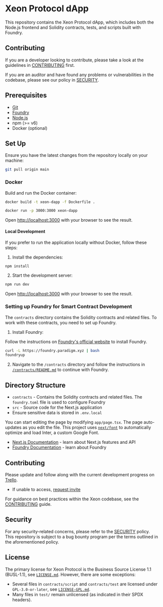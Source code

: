 # Xeon Protocol dApp

This repository contains the Xeon Protocol dApp, which includes both the Node.js frontend and Solidity contracts, tests, and scripts built with Foundry.

## Contributing

If you are a developer looking to contribute, please take a look at the guidelines in [CONTRIBUTING](https://github.com/xeon-protocol/xeon-testnet/blob/main/CONTRIBUTING.md) first.

If you are an auditor and have found any problems or vulnerabilities in the codebase, please see our policy in [SECURITY](https://github.com/xeon-protocol/xeon-testnet/blob/main/SECURITY.md).

## Prerequisites

- [Git](https://git-scm.com/downloads)
- [Foundry](https://github.com/foundry-rs/foundry)
- [Node.js](https://nodejs.org/en/download/)
- npm (>= v6)
- Docker (optional)

## Set Up

Ensure you have the latest changes from the repository locally on your machine:

```sh
git pull origin main
```

### Docker

Build and run the Docker container:

```sh
docker build -t xeon-dapp -f Dockerfile .

docker run -p 3000:3000 xeon-dapp
```

Open [http://localhost:3000](http://localhost:3000) with your browser to see the result.

#### Local Development

If you prefer to run the application locally without Docker, follow these steps:

1. Install the dependencies:

```sh
npm install
```

2. Start the development server:

```sh
npm run dev
```

Open [http://localhost:3000](http://localhost:3000) with your browser to see the result.

### Setting up Foundry for Smart Contract Development

The `contracts` directory contains the Solidity contracts and related files.
To work with these contracts, you need to set up Foundry.

1. Install Foundry:

Follow the instructions on [Foundry's official website](https://book.getfoundry.sh/getting-started/installation) to install Foundry.

```sh
curl -L https://foundry.paradigm.xyz | bash
foundryup
```

2. Navigate to the `/contracts` directory and follow the instructions in [`/contracts/README.md`](https://github.com/xeon-protocol/xeon-dapp/blob/main/contracts/README.md) to continue with Foundry.

## Directory Structure

- `contracts` - Contains the Solidity contracts and related files. The `foundry.toml` file is used to configure Foundry
- `src` - Source code for the Next.js application
- Ensure sensitive data is stored in `.env.local`

You can start editing the page by modifying `app/page.tsx`. The page auto-updates as you edit the file.
This project uses [`next/font`](https://nextjs.org/docs/basic-features/font-optimization) to automatically optimize and load Inter, a custom Google Font.

- [Next.js Documentation](https://nextjs.org/docs) - learn about Next.js features and API
- [Foundry Documentation](https://book.getfoundry.sh/) - learn about Foundry

## Contributing

Please update and follow along with the current development progress on [Trello](https://trello.com/b/mW198hKo/xeon-protocol-board).

- If unable to access, [request invite](https://trello.com/invite/b/mW198hKo/ATTIc305ea03ad04139d54ef382b7a276d651224A655/xeon-protocol-board)

For guidance on best practices within the Xeon codebase, see the [CONTRIBUTING](https://github.com/xeon-protocol/xeon-testnet/blob/main/CONTRIBUTING.md) guide.

## Security

For any security-related concerns, please refer to the [SECURITY](https://github.com/xeon-protocol/xeon-testnet/blob/main/SECURITY.md) policy. This repository is subject to a bug bounty program per the terms outlined in the aforementioned policy.

## License

The primary license for Xeon Protocol is the Business Source License 1.1 (BUSL-1.1), see [`LICENSE.md`](https://github.com/xeon-protocol/xeon-dapp/blob/main/LICENSE.md). However, there are some exceptions:

- Several files in `contracts/script` and `contracts/test` are licensed under `GPL-3.0-or-later`, see [`LICENSE-GPL.md`](https://github.com/xeon-protocol/xeon-dapp/blob/main/LICENSE-GPL.md).
- Many files in `test/` remain unlicensed (as indicated in their SPDX headers).

